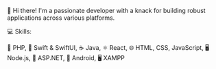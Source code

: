 👋 Hi there! I'm a passionate developer with a knack for building robust applications across various platforms.

💻 Skills:

🐘 PHP,
🍏 Swift & SwiftUI,
☕ Java,
⚛️ React,
🌐 HTML, CSS, JavaScript,
🖥️ Node.js,
🔷 ASP.NET,
🤖 Android,
🖥️ XAMPP


